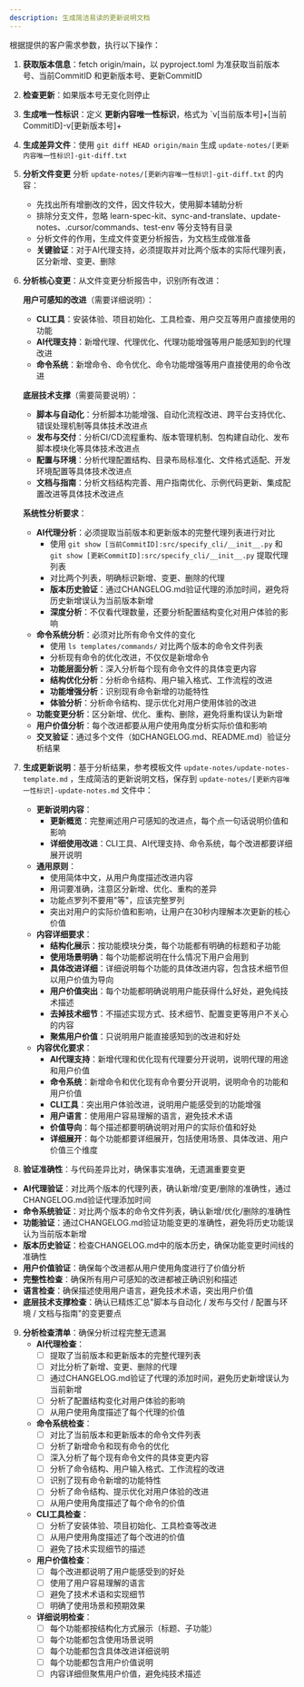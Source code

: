 ```yaml
---
description: 生成简洁易读的更新说明文档
---
```


根据提供的客户需求参数，执行以下操作：

1. **获取版本信息**：fetch origin/main，以 pyproject.toml 为准获取当前版本号、当前CommitID 和更新版本号、更新CommitID

2. **检查更新**：如果版本号无变化则停止

3. **生成唯一性标识**：定义 **更新内容唯一性标识**，格式为 `v[当前版本号]+[当前CommitID]-v[更新版本号]+

4. **生成差异文件**：使用 `git diff HEAD origin/main` 生成 `update-notes/[更新内容唯一性标识]-git-diff.txt`

5. **分析文件变更** 分析 `update-notes/[更新内容唯一性标识]-git-diff.txt` 的内容：
   - 先找出所有增删改的文件，因文件较大，使用脚本辅助分析
   - 排除分支文件，忽略 learn-spec-kit、sync-and-translate、update-notes、.cursor/commands、test-env 等分支特有目录
   - 分析文件的作用，生成文件变更分析报告，为文档生成做准备
   - **关键验证**：对于AI代理支持，必须提取并对比两个版本的实际代理列表，区分新增、变更、删除

6. **分析核心变更**：从文件变更分析报告中，识别所有改进：

   **用户可感知的改进**（需要详细说明）：
   - **CLI工具**：安装体验、项目初始化、工具检查、用户交互等用户直接使用的功能
   - **AI代理支持**：新增代理、代理优化、代理功能增强等用户能感知到的代理改进
   - **命令系统**：新增命令、命令优化、命令功能增强等用户直接使用的命令改进

   **底层技术支撑**（需要简要说明）：
   - **脚本与自动化**：分析脚本功能增强、自动化流程改进、跨平台支持优化、错误处理机制等具体技术改进点
   - **发布与交付**：分析CI/CD流程重构、版本管理机制、包构建自动化、发布脚本模块化等具体技术改进点
   - **配置与环境**：分析代理配置结构、目录布局标准化、文件格式适配、开发环境配置等具体技术改进点
   - **文档与指南**：分析文档结构完善、用户指南优化、示例代码更新、集成配置改进等具体技术改进点

   **系统性分析要求**：
   - **AI代理分析**：必须提取当前版本和更新版本的完整代理列表进行对比
     - 使用 `git show [当前CommitID]:src/specify_cli/__init__.py` 和 `git show [更新CommitID]:src/specify_cli/__init__.py` 提取代理列表
     - 对比两个列表，明确标识新增、变更、删除的代理
     - **版本历史验证**：通过CHANGELOG.md验证代理的添加时间，避免将历史新增误认为当前版本新增
     - **深度分析**：不仅看代理数量，还要分析配置结构变化对用户体验的影响
   - **命令系统分析**：必须对比所有命令文件的变化
     - 使用 `ls templates/commands/` 对比两个版本的命令文件列表
     - 分析现有命令的优化改进，不仅仅是新增命令
     - **功能层面分析**：深入分析每个现有命令文件的具体变更内容
     - **结构优化分析**：分析命令结构、用户输入格式、工作流程的改进
     - **功能增强分析**：识别现有命令新增的功能特性
     - **体验分析**：分析命令结构、提示优化对用户使用体验的改进
   - **功能变更分析**：区分新增、优化、重构、删除，避免将重构误认为新增
   - **用户价值分析**：每个改进都要从用户使用角度分析实际价值和影响
   - **交叉验证**：通过多个文件（如CHANGELOG.md、README.md）验证分析结果

7. **生成更新说明**：基于分析结果，参考模板文件 `update-notes/update-notes-template.md` ，生成简洁的更新说明文档，保存到 `update-notes/[更新内容唯一性标识]-update-notes.md` 文件中：
   - **更新说明内容**：
     - **更新概览**：完整阐述用户可感知的改进点，每个点一句话说明价值和影响
     - **详细使用改进**：CLI工具、AI代理支持、命令系统，每个改进都要详细展开说明
   - **通用原则**：
     - 使用简体中文，从用户角度描述改进内容
     - 用词要准确，注意区分新增、优化、重构的差异
     - 功能点罗列不要用"等"，应该完整罗列
     - 突出对用户的实际价值和影响，让用户在30秒内理解本次更新的核心价值
   - **内容详细要求**：
     - **结构化展示**：按功能模块分类，每个功能都有明确的标题和子功能
     - **使用场景明确**：每个功能都说明在什么情况下用户会用到
     - **具体改进详细**：详细说明每个功能的具体改进内容，包含技术细节但以用户价值为导向
     - **用户价值突出**：每个功能都明确说明用户能获得什么好处，避免纯技术描述
     - **去掉技术细节**：不描述实现方式、技术细节、配置变更等用户不关心的内容
     - **聚焦用户价值**：只说明用户能直接感知到的改进和好处
   - **内容优化要求**：
     - **AI代理支持**：新增代理和优化现有代理要分开说明，说明代理的用途和用户价值
     - **命令系统**：新增命令和优化现有命令要分开说明，说明命令的功能和用户价值
     - **CLI工具**：突出用户体验改进，说明用户能感受到的功能增强
     - **用户语言**：使用用户容易理解的语言，避免技术术语
     - **价值导向**：每个描述都要明确说明对用户的实际价值和好处
     - **详细展开**：每个功能都要详细展开，包括使用场景、具体改进、用户价值三个维度

8.  **验证准确性**：与代码差异比对，确保事实准确，无遗漏重要变更
   - **AI代理验证**：对比两个版本的代理列表，确认新增/变更/删除的准确性，通过CHANGELOG.md验证代理添加时间
   - **命令系统验证**：对比两个版本的命令文件列表，确认新增/优化/删除的准确性
   - **功能验证**：通过CHANGELOG.md验证功能变更的准确性，避免将历史功能误认为当前版本新增
   - **版本历史验证**：检查CHANGELOG.md中的版本历史，确保功能变更时间线的准确性
   - **用户价值验证**：确保每个改进都从用户使用角度进行了价值分析
   - **完整性检查**：确保所有用户可感知的改进都被正确识别和描述
   - **语言检查**：确保描述使用用户语言，避免技术术语，突出用户价值
   - **底层技术支撑检查**：确认已精炼汇总"脚本与自动化 / 发布与交付 / 配置与环境 / 文档与指南"的变更要点

9. **分析检查清单**：确保分析过程完整无遗漏
   - **AI代理检查**：
     - [ ] 提取了当前版本和更新版本的完整代理列表
     - [ ] 对比分析了新增、变更、删除的代理
     - [ ] 通过CHANGELOG.md验证了代理的添加时间，避免历史新增误认为当前新增
     - [ ] 分析了配置结构变化对用户体验的影响
     - [ ] 从用户使用角度描述了每个代理的价值
   - **命令系统检查**：
     - [ ] 对比了当前版本和更新版本的命令文件列表
     - [ ] 分析了新增命令和现有命令的优化
     - [ ] 深入分析了每个现有命令文件的具体变更内容
     - [ ] 分析了命令结构、用户输入格式、工作流程的改进
     - [ ] 识别了现有命令新增的功能特性
     - [ ] 分析了命令结构、提示优化对用户体验的改进
     - [ ] 从用户使用角度描述了每个命令的价值
   - **CLI工具检查**：
     - [ ] 分析了安装体验、项目初始化、工具检查等改进
     - [ ] 从用户使用角度描述了每个改进的价值
     - [ ] 避免了技术实现细节的描述
   - **用户价值检查**：
     - [ ] 每个改进都说明了用户能感受到的好处
     - [ ] 使用了用户容易理解的语言
     - [ ] 避免了技术术语和实现细节
     - [ ] 明确了使用场景和预期效果
   - **详细说明检查**：
     - [ ] 每个功能都按结构化方式展示（标题、子功能）
     - [ ] 每个功能都包含使用场景说明
     - [ ] 每个功能都包含具体改进详细说明
     - [ ] 每个功能都包含用户价值说明
     - [ ] 内容详细但聚焦用户价值，避免纯技术描述
